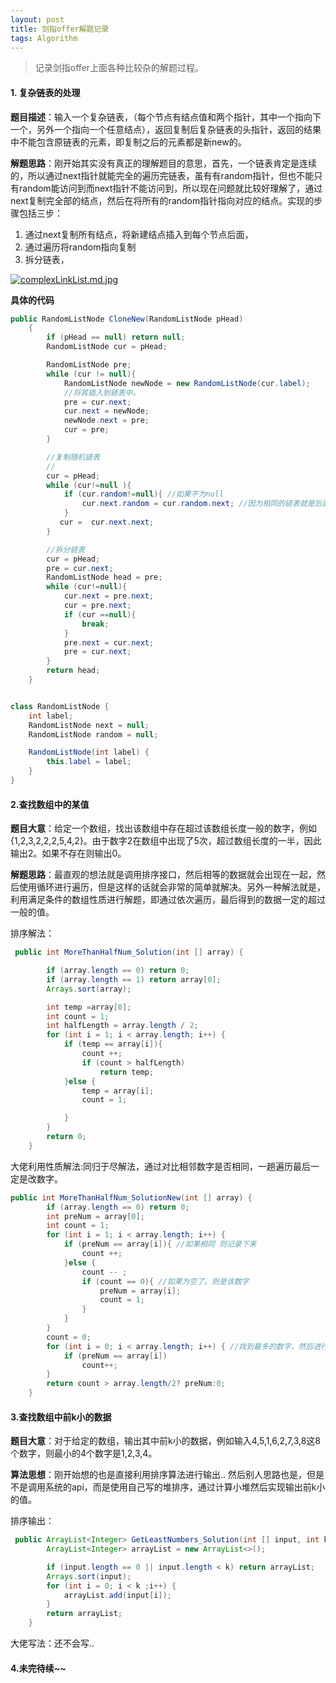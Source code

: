 ```yaml
---
layout: post
title: 剑指offer解题记录
tags: Algorithm  
---
```



> 记录剑指offer上面各种比较杂的解题过程。

#### 1. 复杂链表的处理

**题目描述**：输入一个复杂链表，（每个节点有结点值和两个指针，其中一个指向下一个，另外一个指向一个任意结点），返回复制后复杂链表的头指针，返回的结果中不能包含原链表的元素，即复制之后的元素都是新new的。

**解题思路**：刚开始其实没有真正的理解题目的意思，首先，一个链表肯定是连续的，所以通过next指针就能完全的遍历完链表，虽有有random指针，但也不能只有random能访问到而next指针不能访问到，所以现在问题就比较好理解了，通过next复制完全部的结点，然后在将所有的random指针指向对应的结点。实现的步骤包括三步：  

1. 通过next复制所有结点，将新建结点插入到每个节点后面，
2. 通过遍历将random指向复制
3. 拆分链表，

[![complexLinkList.md.jpg](https://pic.tyzhang.top/images/2020/03/17/complexLinkList.md.jpg)](https://pic.tyzhang.top/image/FbH)

**具体的代码**

```java
public RandomListNode CloneNew(RandomListNode pHead)
    {
        if (pHead == null) return null;
        RandomListNode cur = pHead;

        RandomListNode pre;
        while (cur != null){
            RandomListNode newNode = new RandomListNode(cur.label);
            //将其插入到链表中。
            pre = cur.next;
            cur.next = newNode;
            newNode.next = pre;
            cur = pre;
        }

        //复制随机链表
        //
        cur = pHead;
        while (cur!=null ){
            if (cur.random!=null){ //如果不为null
                cur.next.random = cur.random.next; //因为相同的链表就是后面的那个。 cur.random 为原始的数据 .next 就是新建的那个。
            }
           cur =  cur.next.next;
        }

        //拆分链表
        cur = pHead;
        pre = cur.next;
        RandomListNode head = pre;
        while (cur!=null){
            cur.next = pre.next;
            cur = pre.next;
            if (cur ==null){
                break;
            }
            pre.next = cur.next;
            pre = cur.next;
        }
        return head;
    }


class RandomListNode {
    int label;
    RandomListNode next = null;
    RandomListNode random = null;

    RandomListNode(int label) {
        this.label = label;
    }
}
```

#### 2.查找数组中的某值

**题目大意**：给定一个数组，找出该数组中存在超过该数组长度一般的数字，例如{1,2,3,2,2,2,5,4,2}。由于数字2在数组中出现了5次，超过数组长度的一半，因此输出2。如果不存在则输出0。

**解题思路**：最直观的想法就是调用排序接口，然后相等的数据就会出现在一起，然后使用循环进行遍历，但是这样的话就会非常的简单就解决。另外一种解法就是，利用满足条件的数组性质进行解题，即通过依次遍历，最后得到的数据一定的超过一般的值。  

排序解法：

```java
 public int MoreThanHalfNum_Solution(int [] array) {

        if (array.length == 0) return 0;
        if (array.length == 1) return array[0];
        Arrays.sort(array);

        int temp =array[0];
        int count = 1;
        int halfLength = array.length / 2;
        for (int i = 1; i < array.length; i++) {
            if (temp == array[i]){
                count ++;
                if (count > halfLength)
                    return temp;
            }else {
                temp = array[i];
                count = 1;

            }
        }
        return 0;
    }
```

大佬利用性质解法:同归于尽解法，通过对比相邻数字是否相同，一趟遍历最后一定是改数字。

```java
public int MoreThanHalfNum_SolutionNew(int [] array) {
        if (array.length == 0) return 0;
        int preNum = array[0];
        int count = 1;
        for (int i = 1; i < array.length; i++) {
            if (preNum == array[i]){ //如果相同 则记录下来
                count ++;
            }else {
                count -- ;
                if (count == 0){ //如果为空了。则是该数字
                    preNum = array[i];
                    count = 1;
                }
            }
        }
        count = 0;
        for (int i = 0; i < array.length; i++) { //找到最多的数字，然后进行统计其出现的次数。
            if (preNum == array[i])
                count++;
        }
        return count > array.length/2? preNum:0;
    }
```

#### 3.查找数组中前k小的数据

**题目大意**：对于给定的数组，输出其中前k小的数据，例如输入4,5,1,6,2,7,3,8这8个数字，则最小的4个数字是1,2,3,4。  

**算法思想**：刚开始想的也是直接利用排序算法进行输出.. 然后别人思路也是，但是不是调用系统的api，而是使用自己写的堆排序，通过计算小堆然后实现输出前k小的值。  

排序输出：

```java
 public ArrayList<Integer> GetLeastNumbers_Solution(int [] input, int k) {
        ArrayList<Integer> arrayList = new ArrayList<>();

        if (input.length == 0 || input.length < k) return arrayList;
        Arrays.sort(input);
        for (int i = 0; i < k ;i++) {
            arrayList.add(input[i]);
        }
        return arrayList;
    }
```

大佬写法：还不会写..

#### 4.未完待续~~
